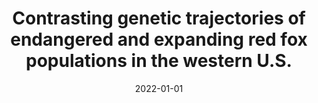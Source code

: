 ---
title: "Contrasting genetic trajectories of endangered and expanding red fox populations in the western U.S."
collection: publications
permalink: /publication/2022-teaching-programming
date: 2022-01-01
venue: 'Heredity'
paperurl: ''
link: 'https://doi.org/10.1017/S1049096521001153'
citation: 'Quinn CB, Preckler-Quisquater S, Akins JA, Cross P, Alden PB, Vanderzwan SL, Stephenson JA, Figura P, Green GA, Hiller T, Sacks BN. 2022. &quot;Contrasting genetic trajectories of endangered and expanding red fox populations in the western U.S.&quot; <i>Heredity<i>. doi.10.1038/s41437-022-00522-4'
---